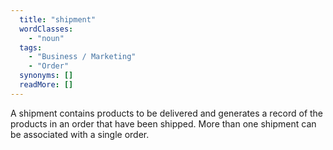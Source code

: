 ```yaml
---
  title: "shipment"
  wordClasses: 
    - "noun"
  tags: 
    - "Business / Marketing"
    - "Order"
  synonyms: []
  readMore: []
---
```

A shipment contains products to be delivered and generates a record of the products in an order that have been shipped. More than one shipment can be associated with a single order.
